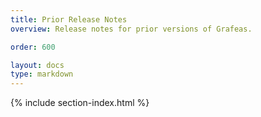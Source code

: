 ```yaml
---
title: Prior Release Notes
overview: Release notes for prior versions of Grafeas.

order: 600

layout: docs
type: markdown
---
```


{% include section-index.html %}
